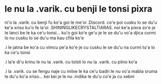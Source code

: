 # le nu la .varik. cu benji le tonsi pixra
ni'o la .varik. cu benji fu ko'a goi le me'oi .Discord. co'e poi cusku lo se du'u ke'a xriso ku'o fe la'oi .SHININGLIKECRYSTALTIARAS. noi ke'a pixra zo'e je le lanci be le ka ce'u tonsi... ku'o goi ko'e ge'u je le se du'u vo'a djica curmi lo nu cusku lo se du'u ma kau cfila ko'e

.i le jatna be ko'a cu vimcu pe'a ko'e je cu cusku le se du'u na curmi tu'a lo ka ce'u tonsi

.i la'e di'u krinu le nu la .varik. cu tolsti lo nu la .varik. cu pilno ko'a

.i la .varik. cu se fengu naje cu milxe le ka ce'u badri le nu vo'a mabla sruma le du'u ko'a xriso... kei kei je le nu .indika le du'u co'e ja cu xebni
